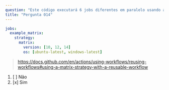 ```yaml
---
question: "Este código executará 6 jobs diferentes em paralelo usando a estratégia de matriz. Você pode usar a estratégia de matriz para paralelizar workflows inteiros?"
title: "Pergunta 014"
---
```



```yaml
jobs:
  example_matrix:
    strategy:
      matrix:
        version: [10, 12, 14]
        os: [ubuntu-latest, windows-latest]
```
> https://docs.github.com/en/actions/using-workflows/reusing-workflows#using-a-matrix-strategy-with-a-reusable-workflow

1. [ ] Não  
1. [x] Sim  

